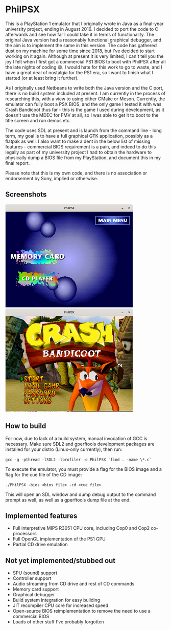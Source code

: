# PhilPSX

This is a PlayStation 1 emulator that I originally wrote in Java as a final-year university project, ending in August 2016. I decided to port the code to C afterwards and see how far I could take it in terms of functionality. The original Java version had a reasonably functional graphical debugger, and the aim is to implement the same in this version. The code has gathered dust on my machine for some time since 2018, but I've decided to start working on it again. Although at present it is very limited, I can't tell you the joy I felt when I first got a commercial PS1 BIOS to boot with PhilPSX after all the late nights of coding :smiley:. I would hate for this work to go to waste, and I have a great deal of nostalgia for the PS1 era, so I want to finish what I started (or at least bring it further).

As I originally used Netbeans to write both the Java version and the C port, there is no build system included at present. I am currently in the process of researching this, with a view to using either CMake or Meson. Currently, the emulator can fully boot a PSX BIOS, and the only game I tested it with was Crash Bandicoot thus far - this is the game I used during development, as it doesn't use the MDEC for FMV at all, so I was able to get it to boot to the title screen and run demos etc.

The code uses SDL at present and is launch from the command line - long term, my goal is to have a full graphical GTK application, possibly as a flatpak as well. I also want to make a dent in the below list of missing features - commercial BIOS requirement is a pain, and indeed to do this legally as part of my university project I had to obtain the hardware to physically dump a BIOS file from my PlayStation, and document this in my final report.

Please note that this is my own code, and there is no association or endorsement by Sony, implied or otherwise.

## Screenshots

![BIOS menu](screenshots/bios.png) ![Crash Bandicoot title screen](screenshots/crash.png)

## How to build

For now, due to lack of a build system, manual invocation of GCC is necessary. Make sure SDL2 and gperftools development packages are installed for your distro (Linux-only currently), then run:

``
gcc -g -pthread -lSDL2 -lprofiler -o PhilPSX `find . -name \*.c`
``

To execute the emulator, you must provide a flag for the BIOS image and a flag for the cue file of the CD image:

``
./PhilPSX -bios <bios file> -cd <cue file>
``

This will open an SDL window and dump debug output to the command prompt as well, as well as a gperftools dump file at the end.

## Implemented features

* Full interpretive MIPS R3051 CPU core, including Cop0 and Cop2 co-processors
* Full OpenGL implementation of the PS1 GPU
* Partial CD drive emulation

## Not yet implemented/stubbed out

* SPU (sound) support
* Controller support
* Audio streaming from CD drive and rest of CD commands
* Memory card support
* Graphical debugger
* Build system integration for easy building
* JIT recompiler CPU core for increased speed
* Open-source BIOS reimplementation to remove the need to use a commercial BIOS
* Loads of other stuff I've probably forgotten
